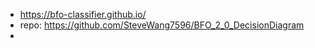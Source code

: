 
- https://bfo-classifier.github.io/
- repo: https://github.com/SteveWang7596/BFO_2_0_DecisionDiagram
- 